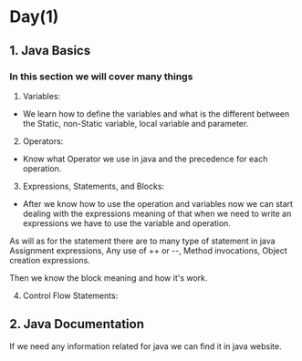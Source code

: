 # Day(1)

## 1. Java Basics

### In this section we will cover many things

1. Variables:

* We learn how to define the variables and what is the different between the Static, non-Static variable, local variable and parameter.

2. Operators:

* Know what Operator we use in java and the precedence for each operation.

3. Expressions, Statements, and Blocks:

* After we know how to use the operation and variables now we can start dealing with the expressions meaning of that when we need to write an expressions we have to use the variable and operation.

As will as for the statement there are to many type of statement in java Assignment expressions, Any use of ++ or --, Method invocations, Object creation expressions.

Then we know the block meaning and how it's work.

4. Control Flow Statements:

## 2. Java Documentation

If we need any information related for java we can find it in java website.
